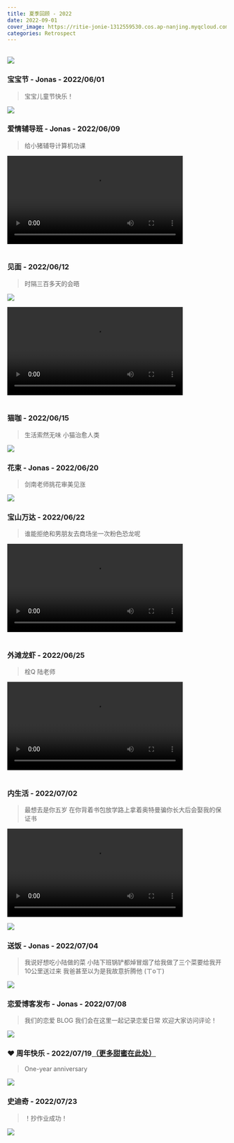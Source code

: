 ```yaml
---
title: 夏季回顾 - 2022
date: 2022-09-01
cover_image: https://ritie-jonie-1312559530.cos.ap-nanjing.myqcloud.com/posts/20220901-cover.jpg
categories: Retrospect
---
```


<br>
<div class="cover-img">
    <img src="https://ritie-jonie-1312559530.cos.ap-nanjing.myqcloud.com/posts/20220901-cover.jpg" ></img>
</div>

### 宝宝节 - Jonas - 2022/06/01
<blockquote>
    <p>宝宝儿童节快乐！</p>
</blockquote>

![](https://ritie-jonie-1312559530.cos.ap-nanjing.myqcloud.com/posts/20220901-01.jpg)
<br>

### 爱情辅导班 - Jonas - 2022/06/09
<blockquote>
    <p>给小猪辅导计算机功课</p>
</blockquote>

<div class="container">
    <video width="80%" controls="controls" src="https://ritie-jonie-1312559530.cos.ap-nanjing.myqcloud.com/posts/20220901-02.mp4" type="video/mp4">
    </video>
</div>
<br>

### 见面 - 2022/06/12
<blockquote>
    <p>时隔三百多天的会晤</p>
</blockquote>

![](https://ritie-jonie-1312559530.cos.ap-nanjing.myqcloud.com/posts/20220901-03.jpg)
<div class="container">
    <video width="80%" controls="controls" src="https://ritie-jonie-1312559530.cos.ap-nanjing.myqcloud.com/posts/20220901-04.mp4" type="video/mp4">
    </video>
</div>
<br>

### 猫咖 - 2022/06/15
<blockquote>
    <p>生活索然无味 小猫治愈人类</p>
</blockquote>

![](https://ritie-jonie-1312559530.cos.ap-nanjing.myqcloud.com/posts/20220901-05.jpg)
<br>

### 花束 - Jonas - 2022/06/20
<blockquote>
    <p>剑南老师挑花审美见涨</p>
</blockquote>

![](https://ritie-jonie-1312559530.cos.ap-nanjing.myqcloud.com/posts/20220901-06.jpg)
<br>

### 宝山万达 - 2022/06/22
<blockquote>
    <p>谁能拒绝和男朋友去商场坐一次粉色恐龙呢</p>
</blockquote>

<div class="container">
    <video width="80%" controls="controls" src="https://ritie-jonie-1312559530.cos.ap-nanjing.myqcloud.com/posts/20220901-07.mp4" type="video/mp4">
    </video>
</div>
<br>

### 外滩龙虾 - 2022/06/25
<blockquote>
    <p>栓Q 陆老师</p>
</blockquote>

<div class="container">
    <video width="80%" controls="controls" src="https://ritie-jonie-1312559530.cos.ap-nanjing.myqcloud.com/posts/20220901-08.mp4" type="video/mp4">
    </video>
</div>
<br>

### 内生活 - 2022/07/02
<blockquote>
    <p>最想去是你五岁 在你背着书包放学路上拿着奥特曼骗你长大后会娶我的保证书</p>
</blockquote>

<div class="container">
    <video width="80%" controls="controls" src="https://ritie-jonie-1312559530.cos.ap-nanjing.myqcloud.com/posts/20220901-09.mp4" type="video/mp4">
    </video>
</div>

![](https://ritie-jonie-1312559530.cos.ap-nanjing.myqcloud.com/posts/20220901-10.jpg)
<br>

### 送饭 - Jonas - 2022/07/04
<blockquote>
    <p>我说好想吃小陆做的菜 小陆下班锅铲都焯冒烟了给我做了三个菜要给我开10公里送过来 我爸甚至以为是我故意折腾他 (ㄒoㄒ)</p>
</blockquote>

![](https://ritie-jonie-1312559530.cos.ap-nanjing.myqcloud.com/posts/20220901-11.jpg)
<br>

### 恋爱博客发布 - Jonas - 2022/07/08
<blockquote>
    <p>我们的恋爱 BLOG 我们会在这里一起记录恋爱日常 欢迎大家访问评论！</p>
</blockquote>

![](https://ritie-jonie-1312559530.cos.ap-nanjing.myqcloud.com/posts/20220901-12.jpg)
<br>

### ❤ 周年快乐 - 2022/07/19[（更多甜蜜在此处）](https://ritie-jonie.xyz/2022/07/19/ceremony-1year/)
<blockquote>
    <p>One-year anniversary</p>
</blockquote>

![](https://ritie-jonie-1312559530.cos.ap-nanjing.myqcloud.com/posts/20220901-13.jpg)
<br>

### 史迪奇 - 2022/07/23
<blockquote>
    <p>！抄作业成功！</p>
</blockquote>

![](https://ritie-jonie-1312559530.cos.ap-nanjing.myqcloud.com/posts/20220901-14.jpg)
<br>